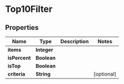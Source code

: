 
# Top10Filter

## Properties
Name | Type | Description | Notes
------------ | ------------- | ------------- | -------------
**items** | **Integer** |  | 
**isPercent** | **Boolean** |  | 
**isTop** | **Boolean** |  | 
**criteria** | **String** |  |  [optional]



